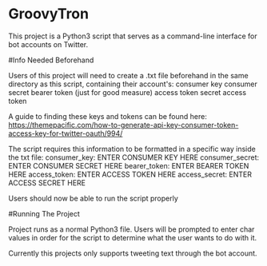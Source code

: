 # GroovyTron

This project is a Python3 script that serves as a command-line interface for bot accounts on Twitter.

#Info Needed Beforehand

Users of this project will need to create a .txt file beforehand in the same directory as this script, containing their account's: 
   consumer key
   consumer secret
   bearer token (just for good measure)
   access token
   secret access token

A guide to finding these keys and tokens can be found here: https://themepacific.com/how-to-generate-api-key-consumer-token-access-key-for-twitter-oauth/994/

The script requires this information to be formatted in a specific way inside the txt file:
      consumer_key: ENTER CONSUMER KEY HERE
      consumer_secret: ENTER CONSUMER SECRET HERE
      bearer_token: ENTER BEARER TOKEN HERE
      access_token: ENTER ACCESS TOKEN HERE
      access_secret: ENTER ACCESS SECRET HERE

Users should now be able to run the script properly

#Running The Project

Project runs as a normal Python3 file. Users will be prompted to enter char values in order for the script to determine what the user wants to do with it.

Currently this projects only supports tweeting text through the bot account. 
